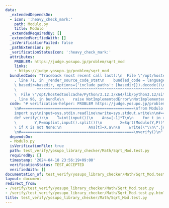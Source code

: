```yaml
---
data:
  _extendedDependsOn:
  - icon: ':heavy_check_mark:'
    path: Modulo.py
    title: Modulo
  _extendedRequiredBy: []
  _extendedVerifiedWith: []
  _isVerificationFailed: false
  _pathExtension: py
  _verificationStatusIcon: ':heavy_check_mark:'
  attributes:
    PROBLEM: https://judge.yosupo.jp/problem/sqrt_mod
    links:
    - https://judge.yosupo.jp/problem/sqrt_mod
  bundledCode: "Traceback (most recent call last):\n  File \"/opt/hostedtoolcache/Python/3.12.3/x64/lib/python3.12/site-packages/onlinejudge_verify/documentation/build.py\"\
    , line 71, in _render_source_code_stat\n    bundled_code = language.bundle(stat.path,\
    \ basedir=basedir, options={'include_paths': [basedir]}).decode()\n          \
    \         ^^^^^^^^^^^^^^^^^^^^^^^^^^^^^^^^^^^^^^^^^^^^^^^^^^^^^^^^^^^^^^^^^^^^^^^^^^^^^^^^^\n\
    \  File \"/opt/hostedtoolcache/Python/3.12.3/x64/lib/python3.12/site-packages/onlinejudge_verify/languages/python.py\"\
    , line 96, in bundle\n    raise NotImplementedError\nNotImplementedError\n"
  code: "# verification-helper: PROBLEM https://judge.yosupo.jp/problem/sqrt_mod\n\
    \n#==================================================\nfrom Modulo import *\n\n\
    import sys\ninput=sys.stdin.readline\nwrite=sys.stdout.write\n\n#==================================================\n\
    def verify():\n    T=int(input())\n    Ans=[-1]*T\n\n    for t in range(T):\n\
    \        Y,P=map(int,input().split())\n        X=Sqrt(Modulo(Y,P))\n\n       \
    \ if X is not None:\n            Ans[t]=X.a\n\n    write(\"\\n\".join(map(str,Ans)))\n\
    \n#==================================================\nverify()\n"
  dependsOn:
  - Modulo.py
  isVerificationFile: true
  path: test_verify/yosupo_library_checker/Math/Sqrt_Mod.test.py
  requiredBy: []
  timestamp: '2024-04-18 23:56:19+09:00'
  verificationStatus: TEST_ACCEPTED
  verifiedWith: []
documentation_of: test_verify/yosupo_library_checker/Math/Sqrt_Mod.test.py
layout: document
redirect_from:
- /verify/test_verify/yosupo_library_checker/Math/Sqrt_Mod.test.py
- /verify/test_verify/yosupo_library_checker/Math/Sqrt_Mod.test.py.html
title: test_verify/yosupo_library_checker/Math/Sqrt_Mod.test.py
---
```

